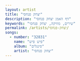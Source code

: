 ```yaml
---
layout: artist
title: "יצחק פנחסי"
description: "דף האמן יצחק פנחסי"
keywords: "שירים, מוזיקה, יצחק פנחסי"
permalink: /artists/יצחק-פנחסי/
songs:
  - number: "32831"
    name: "פיש פיש"
    album: "סינגלים"
    artist: "יצחק פנחסי"
---
```

